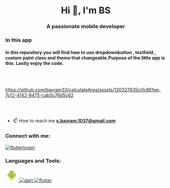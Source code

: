 <h1 align="center">Hi 👋, I'm BS</h1>
<h3 align="center">A passionate mobile developer</h3>


<h3 align="left">In this app</h3>

<h4>
  In this repository you will find how to use dropdownbutton , textfield , custom paint class and theme that changeable.Purpose of the little app is this.  Lastly enjoy the code.
 
</h4>

<br>
<br>






https://github.com/bayram33/calculateArea/assets/120327635/cfc861ee-7cf2-4142-8475-cab5c76d5c62



<br>
<br>

- 📫 How to reach me **s.bayram.1037@gmail.com**

<h3 align="left">Connect with me:</h3>
<p align="left">
<a href="https://instagram.com/flutterloverr" target="blank"><img align="center" src="https://raw.githubusercontent.com/rahuldkjain/github-profile-readme-generator/master/src/images/icons/Social/instagram.svg" alt="flutterloverr" height="30" width="40" /></a>
</p>

<h3 align="left">Languages and Tools:</h3>
<p align="left"> <a href="https://developer.android.com" target="_blank" rel="noreferrer"> <img src="https://raw.githubusercontent.com/devicons/devicon/master/icons/android/android-original-wordmark.svg" alt="android" width="40" height="40"/> </a> <a href="https://dart.dev" target="_blank" rel="noreferrer"> <img src="https://www.vectorlogo.zone/logos/dartlang/dartlang-icon.svg" alt="dart" width="40" height="40"/> </a> <a href="https://flutter.dev" target="_blank" rel="noreferrer"> <img src="https://www.vectorlogo.zone/logos/flutterio/flutterio-icon.svg" alt="flutter" width="40" height="40"/> </a> </p>
